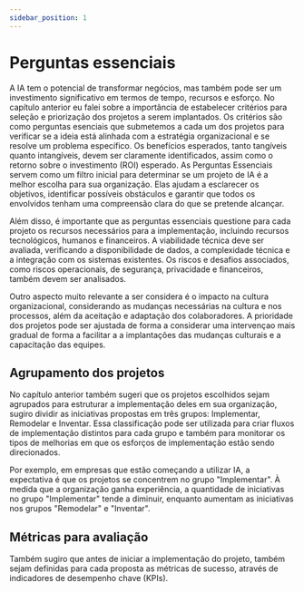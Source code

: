 ```yaml
---
sidebar_position: 1
---
```

# Perguntas essenciais
A IA tem o potencial de transformar negócios, mas também pode ser um investimento significativo em termos de tempo, recursos e esforço. No capítulo anterior eu falei sobre a importância de estabelecer critérios para seleção e priorização dos projetos a serem implantados. Os critérios são como perguntas esenciais que submetemos a cada um dos projetos para verificar se a ideia está alinhada com a estratégia organizacional e se resolve um problema específico. Os benefícios esperados, tanto tangíveis quanto intangíveis, devem ser claramente identificados, assim como o retorno sobre o investimento (ROI) esperado. As Perguntas Essenciais servem como um filtro inicial para determinar se um projeto de IA é a melhor escolha para sua organização. Elas ajudam a esclarecer os objetivos, identificar possíveis obstáculos e garantir que todos os envolvidos tenham uma compreensão clara do que se pretende alcançar.

 

Além disso, é importante que as perguntas essenciais questione para cada projeto os recursos necessários para a implementação, incluindo recursos tecnológicos, humanos e financeiros. A viabilidade técnica deve ser avaliada, verificando a disponibilidade de dados, a complexidade técnica e a integração com os sistemas existentes. Os riscos e desafios associados, como riscos operacionais, de segurança, privacidade e financeiros, também devem ser analisados. 

Outro aspecto muito relevante a ser considera é o impacto na cultura organizacional, considerando as mudanças necessárias na cultura e nos processos, além da aceitação e adaptação dos colaboradores. A prioridade dos projetos pode ser ajustada de forma a considerar uma intervençao mais gradual de forma a facilitar a a implantações das mudanças culturais e a capacitação das equipes.

## Agrupamento dos projetos
No capítulo anterior também sugeri que os projetos escolhidos sejam agrupados para estruturar a implementação deles em sua organização, sugiro dividir as iniciativas propostas em três grupos: Implementar, Remodelar e Inventar. Essa classificação pode ser utilizada para criar fluxos de implementação distintos para cada grupo e também para monitorar os tipos de melhorias em que os esforços de implementação estão sendo direcionados.

Por exemplo, em empresas que estão começando a utilizar IA, a expectativa é que os projetos se concentrem no grupo "Implementar". À medida que a organização ganha experiência, a quantidade de iniciativas no grupo "Implementar" tende a diminuir, enquanto aumentam as iniciativas nos grupos "Remodelar" e "Inventar".

## Métricas para avaliação
Também sugiro que antes de iniciar a implementação do projeto, também sejam definidas para cada proposta as métricas de sucesso, através de indicadores de desempenho chave (KPIs). 




